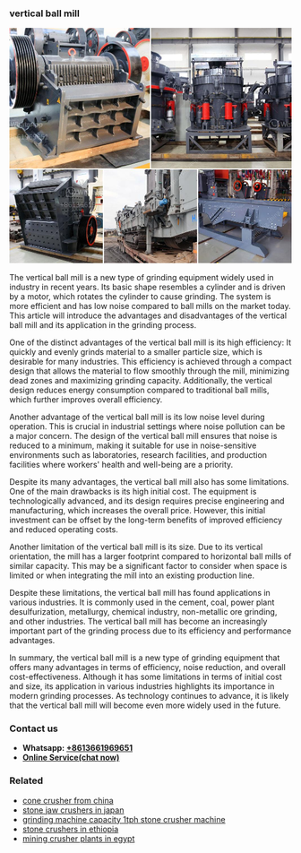 <h3>vertical ball mill</h3><img src='1706755334.jpg' alt=''><p>The vertical ball mill is a new type of grinding equipment widely used in industry in recent years. Its basic shape resembles a cylinder and is driven by a motor, which rotates the cylinder to cause grinding. The system is more efficient and has low noise compared to ball mills on the market today. This article will introduce the advantages and disadvantages of the vertical ball mill and its application in the grinding process.</p><p>One of the distinct advantages of the vertical ball mill is its high efficiency: It quickly and evenly grinds material to a smaller particle size, which is desirable for many industries. This efficiency is achieved through a compact design that allows the material to flow smoothly through the mill, minimizing dead zones and maximizing grinding capacity. Additionally, the vertical design reduces energy consumption compared to traditional ball mills, which further improves overall efficiency.</p><p>Another advantage of the vertical ball mill is its low noise level during operation. This is crucial in industrial settings where noise pollution can be a major concern. The design of the vertical ball mill ensures that noise is reduced to a minimum, making it suitable for use in noise-sensitive environments such as laboratories, research facilities, and production facilities where workers' health and well-being are a priority.</p><p>Despite its many advantages, the vertical ball mill also has some limitations. One of the main drawbacks is its high initial cost. The equipment is technologically advanced, and its design requires precise engineering and manufacturing, which increases the overall price. However, this initial investment can be offset by the long-term benefits of improved efficiency and reduced operating costs.</p><p>Another limitation of the vertical ball mill is its size. Due to its vertical orientation, the mill has a larger footprint compared to horizontal ball mills of similar capacity. This may be a significant factor to consider when space is limited or when integrating the mill into an existing production line.</p><p>Despite these limitations, the vertical ball mill has found applications in various industries. It is commonly used in the cement, coal, power plant desulfurization, metallurgy, chemical industry, non-metallic ore grinding, and other industries. The vertical ball mill has become an increasingly important part of the grinding process due to its efficiency and performance advantages.</p><p>In summary, the vertical ball mill is a new type of grinding equipment that offers many advantages in terms of efficiency, noise reduction, and overall cost-effectiveness. Although it has some limitations in terms of initial cost and size, its application in various industries highlights its importance in modern grinding processes. As technology continues to advance, it is likely that the vertical ball mill will become even more widely used in the future.</p><h3>Contact us</h3><ul><li><strong>Whatsapp:&nbsp;<a href="https://wa.me/8613661969651">+8613661969651</a></strong></li><li><a href="https://swt.shibang-china.com/?git&amp;zhl&amp;vertical ball mill"><strong>Online Service(chat now)</strong></a></li></ul><h3>Related</h3><ul><li><a href='cone crusher from china.md'>cone crusher from china</a></li><li><a href='stone jaw crushers in japan.md'>stone jaw crushers in japan</a></li><li><a href='grinding machine capacity 1tph stone crusher machine.md'>grinding machine capacity 1tph stone crusher machine</a></li><li><a href='stone crushers in ethiopia.md'>stone crushers in ethiopia</a></li><li><a href='mining crusher plants in egypt.md'>mining crusher plants in egypt</a></li></ul>